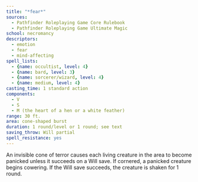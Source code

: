 ```yaml
---
title: "*fear*"
sources:
  - Pathfinder Roleplaying Game Core Rulebook
  - Pathfinder Roleplaying Game Ultimate Magic
school: necromancy
descriptors:
  - emotion
  - fear
  - mind-affecting
spell_lists:
  - {name: occultist, level: 4}
  - {name: bard, level: 3}
  - {name: sorcerer/wizard, level: 4}
  - {name: medium, level: 4}
casting_time: 1 standard action
components:
  - V
  - S
  - M (the heart of a hen or a white feather)
range: 30 ft.
area: cone-shaped burst
duration: 1 round/level or 1 round; see text
saving_throw: Will partial
spell_resistance: yes
---
```


An invisible cone of terror causes each living creature in the area to become panicked unless it succeeds on a Will save. If cornered, a panicked creature begins cowering. If the Will save succeeds, the creature is shaken for 1 round.

